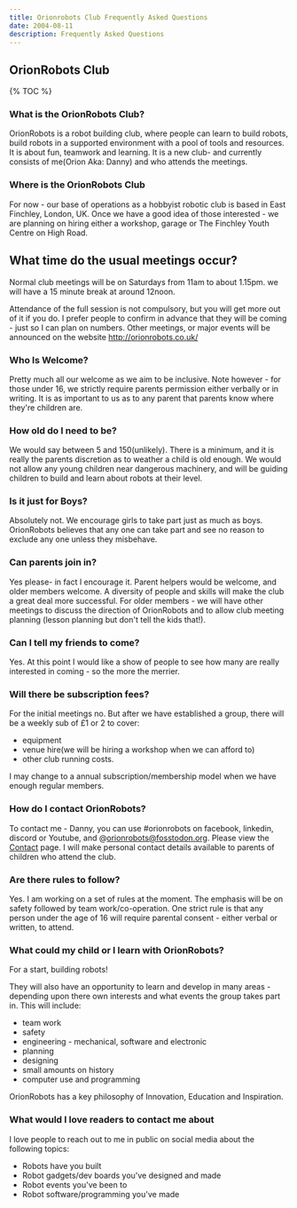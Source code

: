```yaml
---
title: Orionrobots Club Frequently Asked Questions
date: 2004-08-11
description: Frequently Asked Questions
---
```

## OrionRobots Club

{% TOC %}

### What is the OrionRobots Club?

OrionRobots is a robot building club, where people can learn to build
robots, build robots in a supported environment with a pool of tools
and resources. It is about fun, teamwork and learning. It is a new
club- and currently consists of me(Orion Aka: Danny) and who attends
the meetings.

### Where is the OrionRobots Club

For now - our base of operations as a hobbyist robotic club is based in East Finchley, London, UK. Once we have a good idea of those interested - we are
planning on hiring either a workshop, garage or The Finchley Youth Centre on High Road.

## What time do the usual meetings occur?

Normal club meetings will be on Saturdays from 11am to about 1.15pm. we will have a 15 minute break at around 12noon.

Attendance of the full session is not compulsory, but you will get more out of it if you do.
I prefer people to confirm in advance that they will be coming - just so I can plan on numbers.
Other meetings, or major events will be announced on the website <http://orionrobots.co.uk/>

### Who Is Welcome?

Pretty much all our welcome as we aim to be inclusive.
Note however - for those under 16, we strictly require parents permission either verbally or in writing.
It is as important to us as to any parent that parents know where they're children are.

### How old do I need to be?

We would say between 5 and 150(unlikely).
There is a minimum, and it is really the parents discretion as to weather a child is old enough.
We would not allow any young children near dangerous machinery,
and will be guiding children to build and learn about robots at their level.

### Is it just for Boys?

Absolutely not.
We encourage girls to take part just as much as boys.
OrionRobots believes that any one can take part and see no reason to exclude any one unless they misbehave.

### Can parents join in?

Yes please- in fact I encourage it.
Parent helpers would be welcome, and older members welcome.
A diversity of people and skills will make the club a great deal more successful.
For older members - we will have other meetings to discuss the direction of OrionRobots and to allow club meeting planning (lesson planning but don't tell the kids that!).

### Can I tell my friends to come?

Yes.
At this point I would like a show of people to see how many are really interested in coming - so the more the merrier.

### Will there be subscription fees?

For the initial meetings no.
But after we have established a group, there will be a weekly sub of £1 or 2 to cover:

- equipment
- venue hire(we will be hiring a workshop when we can afford to)
- other club running costs.

I may change to a annual subscription/membership model when we have enough regular members.

### How do I contact OrionRobots?

To contact me - Danny, you can use #orionrobots on facebook, linkedin, discord or Youtube, and @orionrobots@fosstodon.org.
Please view the <a href="http://orionrobots.co.uk/contact">Contact</a> page.
I will make personal contact details available to parents of children who attend the club.

### Are there rules to follow?

Yes.
I am working on a set of rules at the moment.
The emphasis will be on safety followed by team work/co-operation.
One strict rule is that any person under the age of 16 will require parental consent - either verbal or written, to attend.

### What could my child or I learn with OrionRobots?

For a start, building robots!

They will also have an opportunity to learn and develop in many areas - depending upon there own interests and what events the group takes part in.
This will include:

- team work
- safety
- engineering - mechanical, software and electronic
- planning
- designing
- small amounts on history
- computer use and programming

OrionRobots has a key philosophy of Innovation, Education and Inspiration.

### What would I love readers to contact me about

I love people to reach out to me in public on social media about the following topics:

- Robots have you built
- Robot gadgets/dev boards you've designed and made
- Robot events you've been to
- Robot software/programming you've made

